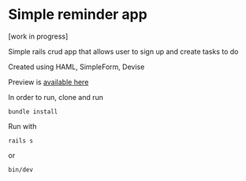 # Simple reminder app
[work in progress]

Simple rails crud app that allows user to sign up and create tasks to do

Created using HAML, SimpleForm, Devise

Preview is [available here](https://fluptureminder.fly.dev/)

In order to run, clone and run

    bundle install

Run with

    rails s

or

    bin/dev

